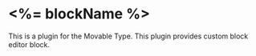 # <%= blockName %>

This is a plugin for the Movable Type.
This plugin provides custom block editor block.
